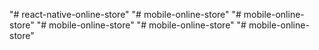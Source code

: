 "# react-native-online-store" 
"# mobile-online-store" 
"# mobile-online-store" 
"# mobile-online-store" 
"# mobile-online-store" 
"# mobile-online-store" 
